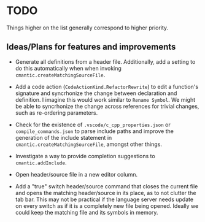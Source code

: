 # TODO

Things higher on the list generally correspond to higher priority.

## Ideas/Plans for features and improvements

- Generate all definitions from a header file. Additionally, add a setting to do this automatically when when invoking `cmantic.createMatchingSourceFile`.

- Add a code action (`CodeActionKind.RefactorRewrite`) to edit a function's signature and syncrhonize the change between declaration and definition. I imagine this would work similar to `Rename Symbol`. We might be able to syncrhonize the change across references for trivial changes, such as re-ordering parameters.

- Check for the existence of `.vscode/c_cpp_properties.json` or `compile_commands.json` to parse include paths and improve the generation of the include statement in `cmantic.createMatchingSourceFile`, amongst other things.

- Investigate a way to provide completion suggestions to `cmantic.addInclude`.

- Open header/source file in a new editor column.

- Add a "true" switch header/source command that closes the current file and opens the matching header/source in its place, as to not clutter the tab bar. This may not be practical if the language server needs update on every switch as if it is a completely new file being opened. Ideally we could keep the matching file and its symbols in memory.
